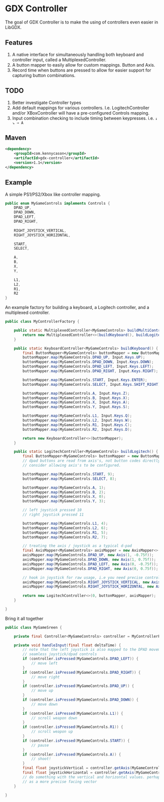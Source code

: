 GDX Controller
==============

The goal of GDX Controller is to make the using of controllers even easier in LibGDX.

## Features

1. A native interface for simultaneously handling both keyboard and controller input, called a MultiplexedController.
2. A button mapper to easily allow for custom mappings. Button and Axis.
3. Record time when buttons are pressed to allow for easier support for capturing button combinations.

## TODO

1. Better investigate Controller types
2. Add default mappings for various controllers. I.e. LogitechController and/or XBoxController will have a pre-configured Controls mapping.
3. Input combination checking to include timing between keypresses. i.e. `↓ ↘ → A`


## Maven

```xml
<dependency>
    <groupId>com.kennycason</groupId>
    <artifactId>gdx-controller</artifactId>
    <version>1.1</version>
</dependency>
```

## Example

A simple PS1/PS2/Xbox like controller mapping.

```java
public enum MyGameControls implements Controls {
    DPAD_UP,
    DPAD_DOWN,
    DPAD_LEFT,
    DPAD_RIGHT,
    
    RIGHT_JOYSTICK_VERTICAL,
    RIGHT_JOYSTICK_HORIZONTAL,

    START,
    SELECT,

    A,
    B,
    X,
    Y,

    L1,
    L2,
    R1,
    R2
}
```

An example factory for building a keyboard, a Logitech controller, and a multiplexed controller.

```java
public class MyControllerFactory {

    public static MultiplexedController<MyGameControls> buildMultiController() {
        return new MultiplexedController<>(buildKeyboard(), buildLogitech());
    }

    public static KeyboardController<MyGameControls> buildKeyboard() {
        final ButtonMapper<MyGameControls> buttonMapper = new ButtonMapper<>();
        buttonMapper.map(MyGameControls.DPAD_UP, Input.Keys.UP);
        buttonMapper.map(MyGameControls.DPAD_DOWN, Input.Keys.DOWN);
        buttonMapper.map(MyGameControls.DPAD_LEFT, Input.Keys.LEFT);
        buttonMapper.map(MyGameControls.DPAD_RIGHT, Input.Keys.RIGHT);

        buttonMapper.map(MyGameControls.START, Input.Keys.ENTER);
        buttonMapper.map(MyGameControls.SELECT, Input.Keys.SHIFT_RIGHT);

        buttonMapper.map(MyGameControls.A, Input.Keys.Z);
        buttonMapper.map(MyGameControls.B, Input.Keys.X);
        buttonMapper.map(MyGameControls.X, Input.Keys.A);
        buttonMapper.map(MyGameControls.Y, Input.Keys.S);

        buttonMapper.map(MyGameControls.L1, Input.Keys.Q);
        buttonMapper.map(MyGameControls.L2, Input.Keys.W);
        buttonMapper.map(MyGameControls.R1, Input.Keys.C);
        buttonMapper.map(MyGameControls.R2, Input.Keys.D);

        return new KeyboardController<>(buttonMapper);
    }

    public static LogitechController<MyGameControls> buildLogitech() {
        final ButtonMapper<MyGameControls> buttonMapper = new ButtonMapper<>();
        // dpad buttons are read from axis's, not button codes directly
        // consider allowing axis's to be configured.

        buttonMapper.map(MyGameControls.START, 9);
        buttonMapper.map(MyGameControls.SELECT, 8);

        buttonMapper.map(MyGameControls.A, 1);
        buttonMapper.map(MyGameControls.B, 2);
        buttonMapper.map(MyGameControls.X, 0);
        buttonMapper.map(MyGameControls.Y, 3);

        // left joystick pressed 10
        // right joystick pressed 11

        buttonMapper.map(MyGameControls.L1, 4);
        buttonMapper.map(MyGameControls.L2, 6);
        buttonMapper.map(MyGameControls.R1, 5);
        buttonMapper.map(MyGameControls.R2, 7);

        // treating the axis / joystick as a typical d-pad
        final AxisMapper<MyGameControls> axisMapper = new AxisMapper<>();
        axisMapper.map(MyGameControls.DPAD_UP, new Axis(1, -0.75f));
        axisMapper.map(MyGameControls.DPAD_DOWN, new Axis(1, 0.75f));
        axisMapper.map(MyGameControls.DPAD_LEFT, new Axis(0, -0.75f));
        axisMapper.map(MyGameControls.DPAD_RIGHT, new Axis(0, 0.75f));

        // hook in joystick for raw usage, i.e you need precise control over the joystick's position.
        axisMapper.map(MyGameControls.RIGHT_JOYSTICK_VERTICAL, new Axis(3, 0.01f));
        axisMapper.map(MyGameControls.RIGHT_JOYSTICK_HORIZONTAL, new Axis(2, 0.01f));
        
        return new LogitechController<>(0, buttonMapper, axisMapper);
    }

}
```

Bring it all together

```java
public class MyGameSreen {

    private final Controller<MyGameControls> controller = MyControllerFactory.buildMultiController();

    private void handleInput(final float deltaTime) {
        // note that the left joystick is also mapped to the DPAD movement for
        // seamless joystick/dpad controls
        if (controller.isPressed(MyGameControls.DPAD_LEFT)) {
            // move left
        }
        if (controller.isPressed(MyGameControls.DPAD_RIGHT)) {
            // move right
        }
        if (controller.isPressed(MyGameControls.DPAD_UP)) {
            // move up
        }
        if (controller.isPressed(MyGameControls.DPAD_DOWN)) {
            // move down
        }
        if (controller.isPressed(MyGameControls.L1)) {
            // scroll weapon down
        }
        if (controller.isPressed(MyGameControls.R1)) {
            // scroll weapon up
        }
        if (controller.isPressed(MyGameControls.START)) {
            // pause
        }
        if (controller.isPressed(MyGameControls.A)) {
            // shoot!
        }
        final float joystickVertical = controller.getAxis(MyGameControls.RIGHT_JOYSTICK_VERTICAL);
        final float joystickHorizontal = controller.getAxis(MyGameControls.RIGHT_JOYSTICK_HORIZONTAL);
        // do something with the vertical and horizontal values. perhaps take the unit vector and use 
        // as a more precise facing vector
    }
    
}
```
